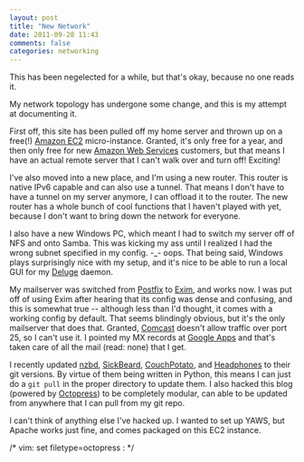 ```yaml
---
layout: post
title: "New Network"
date: 2011-09-28 11:43
comments: false
categories: networking
---
```

This has been negelected for a while, but that's okay, because no one
reads it.

My network topology has undergone some change, and this is my attempt
at documenting it.
<!--more-->

First off, this site has been pulled off my home server and thrown up on
a free(!) [Amazon EC2][ec2] micro-instance. Granted, it's only free for a year,
and then only free for new [Amazon Web Services][aws] customers, but that means
I have an actual remote server that I can't walk over and turn off!
Exciting!

I've also moved into a new place, and I'm using a new router. This
router is native IPv6 capable and can also use a tunnel. That means I
don't have to have a tunnel on my server anymore, I can offload it to
the router. The new router has a whole bunch of cool functions that I
haven't played with yet, because I don't want to bring down the network
for everyone.

I also have a new Windows PC, which meant I had to switch my server off
of NFS and onto Samba. This was kicking my ass until I realized I had
the wrong subnet specified in my config. \-\_\- oops. That being said,
Windows plays surprisingly nice with my setup, and it's nice to be able
to run a local GUI for my [Deluge][deluge] daemon.

My mailserver was switched from [Postfix][postfix] to [Exim][exim], and
works now. I was put off of using Exim after hearing that its config was
dense and confusing, and this is somewhat true -- although less than I'd
thought, it comes with a working config by default. That seems
blindingly obvious, but it's the only mailserver that does that.
Granted, [Comcast][comcast] doesn't allow traffic over port 25, so I
can't use it. I pointed my MX records at [Google Apps][apps] and that's
taken care of all the mail (read: none) that I get.

I recently updated [nzbd][sabnzbd], [SickBeard][sickbeard],
[CouchPotato][couchpotato], and [Headphones][headphones] to their git
versions. By virtue of them being written in Python, this means I can just
do a `git pull` in the proper directory to update them. I also hacked
this blog (powered by [Octopress][octopress]) to be completely modular,
can able to be updated from anywhere that I can pull from my git repo.

I can't think of anything else I've hacked up. I wanted to set up YAWS,
but Apache works just fine, and comes packaged on this EC2 instance.

[ec2]: https://aws.amazon.com/ec2/
[aws]: https://aws.amazon.com/
[deluge]: http://deluge-torrent.org/
[postfix]: http://www.postfix.org/
[exim]: http://www.exim.org
[comcast]: http://comcastsucks.org/
[apps]: http://www.google.com/apps/intl/en/group/index.html
[sabnzbd]: http://www.sabnzbd.org/
[sickbeard]: http://sickbeard.com/
[couchpotato]: http://www.couchpotatoapp.com/
[headphones]: https://github.com/rembo10/headphones
[octopress]: http://www.octopress.org/
/* vim: set filetype=octopress : */
